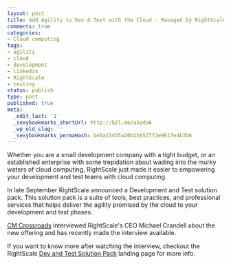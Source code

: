```yaml
---
layout: post
title: Add Agility to Dev & Test with the Cloud - Managed by RightScale
comments: true
categories:
- Cloud computing
tags:
- agility
- cloud
- development
- linkedin
- RightScale
- testing
status: publish
type: post
published: true
meta:
  _edit_last: '1'
  _sexybookmarks_shortUrl: http://b2l.me/a5zda6
  _wp_old_slug: ''
  _sexybookmarks_permaHash: be5a15455a20b1b9537f2e961fe4b3b6
---
```

Whether you are a small development company with a tight budget, or an established enterprise with some trepidation about wading into the murky waters of cloud computing, RightScale just made it easier to empowering your development and test teams with cloud computing.

In late September RightScale announced a Development and Test solution pack.  This solution pack is a suite of tools, best practices, and professional services that helps deliver the agility promised by the cloud to your development and test phases.

<a href="http://www.cmcrossroads.com/">CM Crossroads</a> interviewed RightScale's CEO Michael Crandell about the new offering and has recently made the interview available.

If you want to know more after watching the interview, checkout the RightScale <a href="http://www.rightscale.com/products/plans-pricing/dev-test-solution-pack.php">Dev and Test Solution Pack</a> landing page for more info.

<object width="640" height="385"><param name="movie" value="http://www.youtube.com/v/RRPl2sPCsWw?fs=1&amp;hl=en_US&amp;rel=0&amp;hd=1&amp;color1=0x3a3a3a&amp;color2=0x999999"></param><param name="allowFullScreen" value="true"></param><param name="allowscriptaccess" value="always"></param><embed src="http://www.youtube.com/v/RRPl2sPCsWw?fs=1&amp;hl=en_US&amp;rel=0&amp;hd=1&amp;color1=0x3a3a3a&amp;color2=0x999999" type="application/x-shockwave-flash" allowscriptaccess="always" allowfullscreen="true" width="640" height="385"></embed></object>
